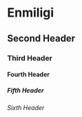 # Enmiligi
## Second Header
### Third Header
#### Fourth Header
##### Fifth Header
###### Sixth Header
